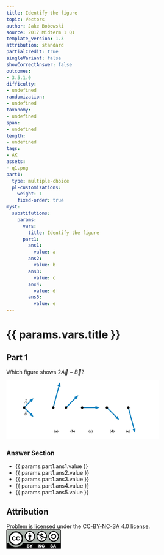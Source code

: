 ```yaml
---
title: Identify the figure
topic: Vectors
author: Jake Bobowski
source: 2017 Midterm 1 Q1
template_version: 1.3
attribution: standard
partialCredit: true
singleVariant: false
showCorrectAnswer: false
outcomes:
- 3.5.1.0
difficulty:
- undefined
randomization:
- undefined
taxonomy:
- undefined
span:
- undefined
length:
- undefined
tags:
- AK
assets:
- q1.png
part1:
  type: multiple-choice
  pl-customizations:
    weight: 1
    fixed-order: true
myst:
  substitutions:
    params:
      vars:
        title: Identify the figure
      part1:
        ans1:
          value: a
        ans2:
          value: b
        ans3:
          value: c
        ans4:
          value: d
        ans5:
          value: e
---
```

# {{ params.vars.title }}

## Part 1

Which figure shows $2 \overrightarrow{A} - \overrightarrow{B}$?

<img src="q1.png" alt= "The initial figure shows two arrows, one pointing 45 degrees above the horizontal, and one pointing 45 degrees below the horizontal. Arrow A points 80 degrees above the horizontal, Arrow B points 45 degrees above the horizontal, Arrow C is horizontal, Arrow D points 45 degrees below the horizontal, Arrow e points 80 degrees below the horizontal." width = 400px>

### Answer Section

- {{ params.part1.ans1.value }}
- {{ params.part1.ans2.value }}
- {{ params.part1.ans3.value }}
- {{ params.part1.ans4.value }}
- {{ params.part1.ans5.value }}

## Attribution

Problem is licensed under the [CC-BY-NC-SA 4.0 license](https://creativecommons.org/licenses/by-nc-sa/4.0/).<br> ![The Creative Commons 4.0 license requiring attribution-BY, non-commercial-NC, and share-alike-SA license.](https://raw.githubusercontent.com/firasm/bits/master/by-nc-sa.png)
